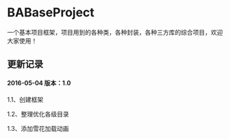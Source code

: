# BABaseProject
一个基本项目框架，项目用到的各种类，各种封装，各种三方库的综合项目，欢迎大家使用！

## 更新记录

#### 2016-05-04  版本：1.0
 1.1、创建框架
 
 1.2、整理优化各级目录
 
 1.3、添加雪花加载动画








